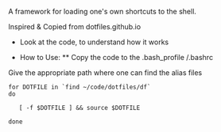 A framework for loading one's own shortcuts to the shell.

Inspired & Copied from dotfiles.github.io

* Look at the code, to understand how it works

* How to Use:
    ** Copy the code to the .bash_profile /.bashrc

Give the appropriate path where one can find the alias files

```
for DOTFILE in `find ~/code/dotfiles/df`
do

   [ -f $DOTFILE ] && source $DOTFILE

done

```